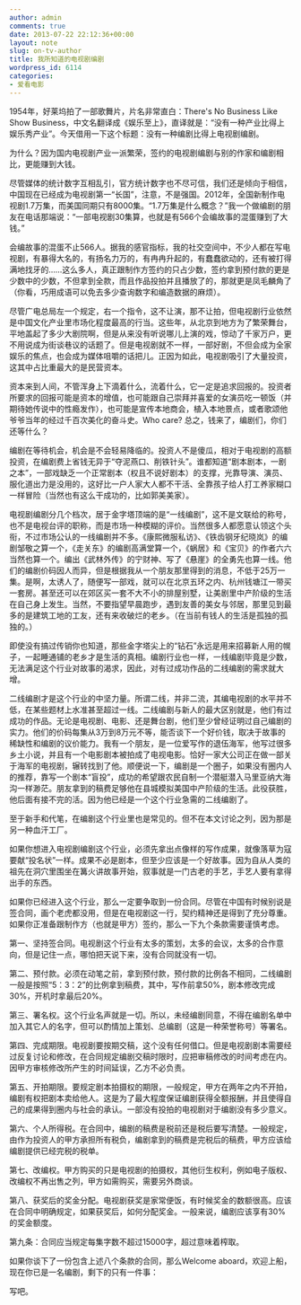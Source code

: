 ```yaml
---
author: admin
comments: true
date: 2013-07-22 22:12:36+00:00
layout: note
slug: on-tv-author
title: 我所知道的电视剧编剧
wordpress_id: 6114
categories:
- 爱看电影
---
```


1954年，好莱坞拍了一部歌舞片，片名非常直白：There's No Business Like Show Business，中文名翻译成《娱乐至上》，直译就是：“没有一种产业比得上娱乐秀产业”。今天借用一下这个标题：没有一种编剧比得上电视剧编剧。

为什么？因为国内电视剧产业一派繁荣，签约的电视剧编剧与别的作家和编剧相比，更能赚到大钱。

尽管媒体的统计数字互相乱引，官方统计数字也不尽可信，我们还是倾向于相信，中国现在已经成为电视剧第一“长国”，注意，不是强国。2012年，全国新制作电视剧1.7万集，而美国同期只有8000集。“1.7万集是什么概念？”我一个做编剧的朋友在电话那端说：“一部电视剧30集算，也就是有566个会编故事的混蛋赚到了大钱。”

会编故事的混蛋不止566人。据我的感官指标，我的社交空间中，不少人都在写电视剧，有暴得大名的，有扬名力万的，有冉冉升起的，有蠢蠢欲动的，还有被打得满地找牙的……这么多人，真正跟制作方签约的只占少数，签约拿到预付款的更是少数中的少数，不但拿到全款，而且作品投拍并且播放了的，那就更是凤毛麟角了（你看，巧用成语可以免去多少查询数字和编造数据的麻烦）。

尽管广电总局左一个规定，右一个指令，这不让演，那不让拍，但电视剧行业依然是中国文化产业里市场化程度最高的行当。这些年，从北京到地方为了繁荣舞台，平地盖起了多少大剧院啊，但是从来没有听说哪儿上演的戏，惊动了千家万户，更不用说成为街谈巷议的话题了。但是电视剧就不一样，一部好剧，不但会成为全家娱乐的焦点，也会成为媒体咀嚼的话把儿。正因为如此，电视剧吸引了大量投资，这其中占比重最大的是民营资本。

资本来到人间，不管浑身上下滴着什么，流着什么，它一定是追求回报的。投资者所要求的回报可能是资本的增值，也可能跟自己崇拜并喜爱的女演员吃一顿饭（并期待她传说中的性瘾发作），也可能是宣传本地商会，植入本地景点，或者歌颂他爷爷当年的经过千百次美化的奋斗史。Who care? 总之，钱来了，编剧们，你们还等什么？

编剧在等待机会，机会是不会轻易降临的。投资人不是傻瓜，相对于电视剧的高额投资，在编剧费上省钱无异于“夺泥燕口、削铁针头”。谁都知道“剧本剧本，一剧之本”，一部戏缺乏一个正常剧本（权且不说好剧本）的支撑，光靠导演、演员、服化道出力是没用的，这好比一户人家大人都不干活、全靠孩子给人打工养家糊口一样冒险（当然也有这么干成功的，比如郭美美家）。

电视剧编剧分几个档次，居于金字塔顶端的是“一线编剧”，这不是文联给的称号，也不是电视台评的职称，而是市场一种模糊的评价。当然很多人都愿意认领这个头衔，不过市场公认的一线编剧并不多。《康熙微服私访》、《铁齿钢牙纪晓岚》的编剧邹敬之算一个，《走关东》的编剧高满堂算一个，《蜗居》和《宝贝》的作者六六当然也算一个。编出《武林外传》的宁财神、写了《悬崖》的全勇先也算一线。他们的编剧价码因人而异，但是根据我从一个朋友那里得到的消息，不低于25万一集。是啊，太诱人了，随便写一部戏，就可以在北京五环之内、杭州钱塘江一带买一套房。甚至还可以在郊区买一套不大不小的排屋别墅，让美剧里中产阶级的生活在自己身上发生。当然，不要指望早晨跑步，遇到友善的美女与邻居，那里见到最多的是建筑工地的工友，还有来收破烂的老乡。（在当前有钱人的生活是孤独的孤独的。）

即使没有搞过传销你也知道，那些金字塔尖上的“钻石”永远是用来招募新人用的幌子，一起睡通铺的老乡才是生活的真相。编剧行业也一样，一线编剧毕竟是少数，无法满足这个行业对故事的渴求，因此，对有过成功作品的二线编剧的需求就大增。

二线编剧才是这个行业的中坚力量。所谓二线，并非二流，其编电视剧的水平并不低，在某些题材上水准甚至超过一线。二线编剧与新人的最大区别就是，他们有过成功的作品。无论是电视剧、电影、还是舞台剧，他们至少曾经证明过自己编剧的实力。他们的价码每集从3万到8万元不等，能否谈下一个好价钱，取决于故事的稀缺性和编剧的议价能力。我有一个朋友，是一位爱写作的退伍海军，他写过很多乡土小说，并且有一个电影剧本被拍成了电视电影。恰好一家大公司正在做一部关于海军的电视剧，辗转找到了他。顺便说一下，编剧是一个圈子，如果没有圈内人的推荐，靠写一个剧本“盲投”，成功的希望跟农民自制一个潜艇潜入马里亚纳大海沟一样渺茫。朋友拿到的稿费足够他在县城模拟美国中产阶级的生活。此役获胜，他后面有接不完的活。因为他已经是一个这个行业急需的二线编剧了。

至于新手和代笔，在编剧这个行业里也是常见的。但不在本文讨论之列，因为那是另一种血汗工厂。

如果你想进入电视剧编剧这个行业，必须先拿出点像样的写作成果，就像落草为寇要献“投名状”一样。成果不必是剧本，但至少应该是一个好故事。因为自从人类的祖先在洞穴里围坐在篝火讲故事开始，叙事就是一门古老的手艺，手艺人要有拿得出手的东西。

如果你已经进入这个行业，那么一定要争取到一份合同。尽管在中国有时候别说是签合同，画个老虎都没用，但是在电视剧这一行，契约精神还是得到了充分尊重。如果你正准备跟制作方（也就是甲方）签约，那么一下九个条款需要谨慎考虑。

第一、坚持签合同。电视剧这个行业有太多的策划，太多的会议，太多的合作意向，但是记住一点，哪怕把天说下来，没有合同就没有一切。


第二、预付款。必须在动笔之前，拿到预付款，预付款的比例各不相同，二线编剧一般是按照“5：3：2”的比例拿到稿费，其中，写作前拿50%，剧本修改完成30%，开机时拿最后20%。

第三、署名权。这个行业名声就是一切。所以，未经编剧同意，不得在编剧名单中加入其它人的名字，但可以酌情加上策划、总编剧（这是一种荣誉称号）等署名。

第四、完成期限。电视剧要按期交稿，这个没有任何借口。但是电视剧剧本需要经过反复讨论和修改，在合同规定编剧交稿时限时，应把审稿修改的时间考虑在内。因甲方审核修改所产生的时间延误，乙方不必负责。


第五、开拍期限。要规定剧本拍摄权的期限，一般规定，甲方在两年之内不开拍，编剧有权把剧本卖给他人。这是为了最大程度保证编剧获得全额报酬，并且使得自己的成果得到圈内与社会的承认。一部没有投拍的电视剧对于编剧没有多少意义。

第六、个人所得税。在合同中，编剧的稿费是税前还是税后要写清楚。一般规定，由作为投资人的甲方承担所有税负，编剧拿到的稿费是完税后的稿费，甲方应该给编剧提供已经完税的税单。

第七、改编权。甲方购买的只是电视剧的拍摄权，其他衍生权利，例如电子版权、改编权不再出售之列，甲方如需购买，需要另外商谈。

第八、获奖后的奖金分配。电视剧获奖是家常便饭，有时候奖金的数额很高。应该在合同中明确规定，如果获奖后，如何分配奖金。一般来说，编剧应该享有30%的奖金额度。

第九条：合同应当规定每集字数不超过15000字，超过意味着榨取。

如果你谈下了一份包含上述八个条款的合同，那么Welcome aboard，欢迎上船，现在你已是一名编剧，剩下的只有一件事：

写吧。
